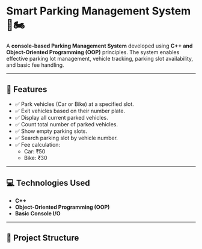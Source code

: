 # Smart Parking Management System 🚗🏍️

A **console-based Parking Management System** developed using **C++ and Object-Oriented Programming (OOP)** principles. The system enables effective parking lot management, vehicle tracking, parking slot availability, and basic fee handling.

---

## 🧩 Features

- ✅ Park vehicles (Car or Bike) at a specified slot.
- ✅ Exit vehicles based on their number plate.
- ✅ Display all current parked vehicles.
- ✅ Count total number of parked vehicles.
- ✅ Show empty parking slots.
- ✅ Search parking slot by vehicle number.
- ✅ Fee calculation:
  - Car: ₹50
  - Bike: ₹30

---

## 💻 Technologies Used

- **C++**
- **Object-Oriented Programming (OOP)**
- **Basic Console I/O**

---

## 📂 Project Structure

